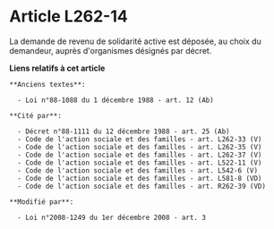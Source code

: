 # Article L262-14

La demande de revenu de solidarité active est déposée, au choix du demandeur, auprès d'organismes désignés par décret.

**Liens relatifs à cet article**

	**Anciens textes**:

	  - Loi n°88-1088 du 1 décembre 1988 - art. 12 (Ab)

	**Cité par**:

	  - Décret n°88-1111 du 12 décembre 1988 - art. 25 (Ab)
	  - Code de l'action sociale et des familles - art. L262-33 (V)
	  - Code de l'action sociale et des familles - art. L262-35 (V)
	  - Code de l'action sociale et des familles - art. L262-37 (V)
	  - Code de l'action sociale et des familles - art. L522-11 (V)
	  - Code de l'action sociale et des familles - art. L542-6 (V)
	  - Code de l'action sociale et des familles - art. L581-8 (VD)
	  - Code de l'action sociale et des familles - art. R262-39 (VD)

	**Modifié par**:

	  - Loi n°2008-1249 du 1er décembre 2008 - art. 3
